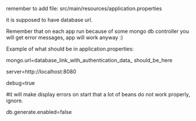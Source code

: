 remember to add file: src/main/resources/application.properties

it is supposed to have database url.

Remember that on each app run because of some mongo db controller you will get error messages, app will work anyway :)

Example of what should be in application.properties:

mongo.url=database_link_with_authentication_data_ should_be_here

server=http://localhost:8080

debug=true 

#it will make display errors on start that a lot of beans do not work properly, ignore.

db.generate.enabled=false

